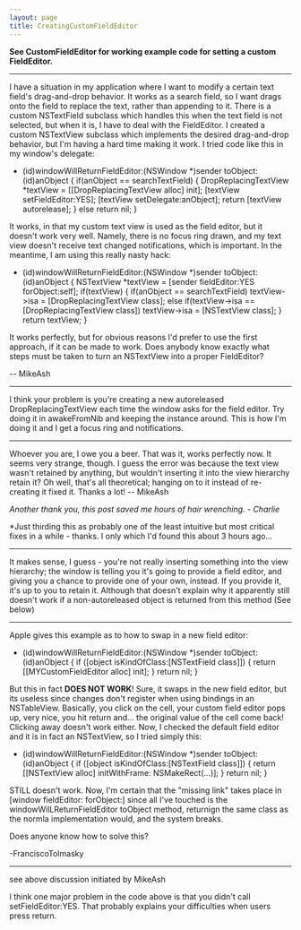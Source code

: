 ```yaml
---
layout: page
title: CreatingCustomFieldEditor
---
```


**See CustomFieldEditor for working example code for setting a custom FieldEditor.**

----

I have a situation in my application where I want to modify a certain text field's drag-and-drop behavior. It works as a search field, so I want drags onto the field to replace the text, rather than appending to it. There is a custom NSTextField subclass which handles this when the text field is not selected, but when it is, I have to deal with the FieldEditor. I created a custom NSTextView subclass which implements the desired drag-and-drop behavior, but I'm having a hard time making it work. I tried code like this in my window's delegate:
    
- (id)windowWillReturnFieldEditor:(NSWindow *)sender toObject:(id)anObject
{
	if(anObject == searchTextField)
	{
		DropReplacingTextView *textView =
			[[DropReplacingTextView alloc] init];
		[textView setFieldEditor:YES];
		[textView setDelegate:anObject];
		return [textView autorelease];
	}
	else
		return nil;
}

It works, in that my custom text view is used as the field editor, but it doesn't work very well. Namely, there is no focus ring drawn, and my text view doesn't receive text changed notifications, which is important. In the meantime, I am using this really nasty hack:
    
- (id)windowWillReturnFieldEditor:(NSWindow *)sender toObject:(id)anObject
{
	NSTextView *textView = [sender fieldEditor:YES forObject:self];
	if(textView)
	{
		if(anObject == searchTextField)
			textView->isa = [DropReplacingTextView class];
		else if(textView->isa == [DropReplacingTextView class])
			textView->isa = [NSTextView class];
	}
	return textView;
}

It works perfectly, but for obvious reasons I'd prefer to use the first approach, if it can be made to work. Does anybody know exactly what steps must be taken to turn an NSTextView into a proper FieldEditor?

-- MikeAsh

----

I think your problem is you're creating a new autoreleased DropReplacingTextView each time the window asks for the field editor. Try doing it in     awakeFromNib and keeping the instance around. This is how I'm doing it and I get a focus ring and notifications.

----

Whoever you are, I owe you a beer. That was it, works perfectly now. It seems very strange, though. I guess the error was because the text view wasn't retained by anything, but wouldn't inserting it into the view hierarchy retain it? Oh well, that's all theoretical; hanging on to it instead of re-creating it fixed it. Thanks a lot! -- MikeAsh

*Another thank you, this post saved me hours of hair wrenching. - Charlie*

*Just thirding this as probably one of the least intuitive but most critical fixes in a while - thanks.  I only which I'd found this about 3 hours ago...

----

It makes sense, I guess - you're not really inserting something into the view hierarchy; the window is telling you it's going to provide a field editor, and giving you a chance to provide one of your own, instead. If you provide it, it's up to you to retain it. Although that doesn't explain why it apparently still doesn't work if a non-autoreleased object is returned from this method (See below)

----

Apple gives this example as to how to swap in a new field editor:

    

- (id)windowWillReturnFieldEditor:(NSWindow *)sender toObject:(id)anObject
{
    if ([object isKindOfClass:[NSTextField class]])
    {
        return [[MYCustomFieldEditor alloc] init];
    }
    return nil;
}



But this in fact **DOES NOT WORK**!  Sure, it swaps in the new field editor, but its useless since changes don't register when using bindings in an NSTableView.  Basically, you click on the cell, your custom field editor pops up, very nice, you hit return and... the original value of the cell come back!  Clicking away doesn't work either.  Now, I checked the default field editor and it is in fact an NSTextView, so I tried simply this:

    

- (id)windowWillReturnFieldEditor:(NSWindow *)sender toObject:(id)anObject
{
    if ([object isKindOfClass:[NSTextField class]])
    {
        return [[NSTextView alloc] initWithFrame: NSMakeRect(...)];
    }
    return nil;
}



STILL doesn't work.  Now, I'm certain that the "missing link" takes place in [window fieldEditor: forObject:] since all I've touched is the windowWilLReturnFieldEditor toObject method, returnign the same class as the normla implementation would, and the system breaks.

Does anyone know how to solve this?

-FranciscoTolmasky

----

see above discussion initiated by MikeAsh

I think one major problem in the code above is that you didn't call setFieldEditor:YES.  That probably explains your difficulties when users press return.


